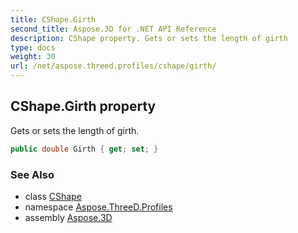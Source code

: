 ```yaml
---
title: CShape.Girth
second_title: Aspose.3D for .NET API Reference
description: CShape property. Gets or sets the length of girth
type: docs
weight: 30
url: /net/aspose.threed.profiles/cshape/girth/
---
```

## CShape.Girth property

Gets or sets the length of girth.

```csharp
public double Girth { get; set; }
```

### See Also

* class [CShape](../)
* namespace [Aspose.ThreeD.Profiles](../../../aspose.threed.profiles/)
* assembly [Aspose.3D](../../../)


